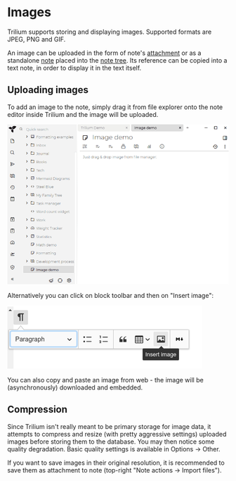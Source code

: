 # Images
Trilium supports storing and displaying images. Supported formats are JPEG, PNG and GIF.

An image can be uploaded in the form of note's [attachment](Attachments.md) or as a standalone [note](Tree%20concepts.md) placed into the [note tree](Tree%20concepts.md). Its reference can be copied into a text note, in order to display it in the text itself.

Uploading images
----------------

To add an image to the note, simply drag it from file explorer onto the note editor inside Trilium and the image will be uploaded.

![](images/upload-image.gif)

Alternatively you can click on block toolbar and then on "Insert image":

![](images/block-toolbar-insert-image.png)

You can also copy and paste an image from web - the image will be (asynchronously) downloaded and embedded.

Compression
-----------

Since Trilium isn't really meant to be primary storage for image data, it attempts to compress and resize (with pretty aggressive settings) uploaded images before storing them to the database. You may then notice some quality degradation. Basic quality settings is available in Options -> Other.

If you want to save images in their original resolution, it is recommended to save them as attachment to note (top-right "Note actions -> Import files").